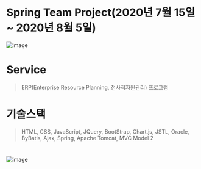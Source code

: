 # Spring Team Project(2020년 7월 15일 ~ 2020년 8월 5일)
![image](https://user-images.githubusercontent.com/7114874/120634339-191edb80-c4a6-11eb-91d9-9c0db9603c32.png)

# Service
> ERP(Enterprise Resource Planning, 전사적자원관리) 프로그램

# 기술스택
> HTML, CSS, JavaScript, JQuery, BootStrap, Chart.js, JSTL,
> Oracle, ByBatis, Ajax, Spring, Apache Tomcat, MVC Model 2


# 
![image](https://user-images.githubusercontent.com/7114874/120634484-43709900-c4a6-11eb-9846-c7a2b61145f7.png)

